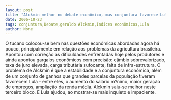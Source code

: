 ```yaml
---
layout: post
title: "Alckmin melhor no debate econômico, mas conjuntura favorece Lula"
date: 2006-10-23
tags: conjuntura,Debate,geraldo Alckmin,Índices econômicos,Lula
author: None
---
```

O tucano colocou-se bem nas questões econômicas abordadas agora há pouco, principalmente em relação aos problemas da agricultura brasileira.
Apontou com correção as dificuldades enfrentadas hoje pelos produtores e ainda apontou gargalos econômicos com precisão: câmbio sobrevalorizado, taxa de juro elevada, carga tributária sufocante, falta de infra-estrutura.
O problema de Alckmin é que a estabilidade e a conjuntura econômica, além de um conjunto de ganhos que grandes parcelas da população tiveram favorecem Lula - entre eles, o aumento do salário m?nimo, maior geração de empregos, ampliação da renda média.
Alckmin saiu-se melhor neste terceiro bloco. E Lula ajudou, ao mostrar-se mais inquieto e impaciente. 